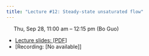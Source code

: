 ```yaml
---
title: "Lecture #12: Steady-state unsaturated flow"
---
```


&nbsp;&nbsp;&nbsp;&nbsp;&nbsp;Thu, Sep 28, 11:00 am – 12:15 pm (Bo Guo)

- [Lecture slides: [PDF]](../assets/lecture_slides/Lecture_12_(9-28-2023).pdf) 
- [Recording: [No available]]
